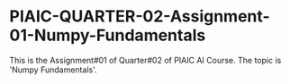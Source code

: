 # PIAIC-QUARTER-02-Assignment-01-Numpy-Fundamentals
This is the Assignment#01 of Quarter#02 of PIAIC AI Course. The topic is 'Numpy Fundamentals'.
